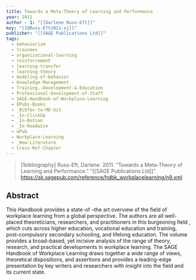 ```yaml
---
title: Towards a Meta-Theory of Learning and Performance
year: 2011
author - 1: "[[Darlene Russ-Eft]]"
key: "[[@Russ-Eft2011-xj]]"
publisher: "[[SAGE Publications Ltd]]"
tags:
  - behaviorism
  - trainees
  - organizational-learning
  - reinforcement
  - learning-transfer
  - learning-theory
  - modeling-of-behavior
  - Knowledge-Management
  - Training,-Development-&-Education
  - Professional-Development-of-Staff
  - SAGE-Handbook-of-Workplace-Learning
  - EPubs-Books
  - _BibTex-to-MD-Git
  - _In-ClickUp
  - _In-Notion
  - _In-Readwise
  - ePub
  - Workplace-Learning
  - _New-Literature
  - Cross-Ref-Chapter
---
```


> [!bibliography]
> Russ-Eft, Darlene. 2011. “Towards a Meta-Theory of Learning and Performance.” "[[SAGE Publications Ltd]]". https://sk.sagepub.com/reference/hdbk_workplacelearning/n9.xml

## Abstract
This Handbook provides a state-of –the art overview of the field of workplace learning from a global perspective. The authors are all well-placed theoreticians, researchers, and practitioners in this burgeoning field , which cuts across higher education, vocational education and training, post-compulsory secondary schooling, and lifelong education. The volume provides a broad–based, yet incisive analysis of the range of theory, research, and practical developments in workplace learning. The SAGE Handbook of Workplace Learning draws together a wide range of views, theoretical dispositions, and assertions and provides a leading-edge presentation by key writers and researchers with insight into the field and its current state.